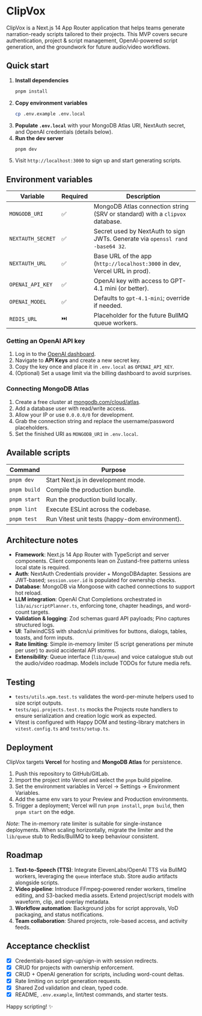 # ClipVox

ClipVox is a Next.js 14 App Router application that helps teams generate narration-ready scripts tailored to their projects. This MVP covers secure authentication, project & script management, OpenAI-powered script generation, and the groundwork for future audio/video workflows.

## Quick start

1. **Install dependencies**
   ```bash
   pnpm install
   ```
2. **Copy environment variables**
   ```bash
   cp .env.example .env.local
   ```
3. **Populate `.env.local`** with your MongoDB Atlas URI, NextAuth secret, and OpenAI credentials (details below).
4. **Run the dev server**
   ```bash
   pnpm dev
   ```
5. Visit `http://localhost:3000` to sign up and start generating scripts.

## Environment variables

| Variable           | Required | Description |
| ------------------ | -------- | ----------- |
| `MONGODB_URI`      | ✅       | MongoDB Atlas connection string (SRV or standard) with a `clipvox` database. |
| `NEXTAUTH_SECRET`  | ✅       | Secret used by NextAuth to sign JWTs. Generate via `openssl rand -base64 32`. |
| `NEXTAUTH_URL`     | ✅       | Base URL of the app (`http://localhost:3000` in dev, Vercel URL in prod). |
| `OPENAI_API_KEY`   | ✅       | OpenAI key with access to GPT-4.1 mini (or better). |
| `OPENAI_MODEL`     | ✅       | Defaults to `gpt-4.1-mini`; override if needed. |
| `REDIS_URL`        | ⏭️       | Placeholder for the future BullMQ queue workers. |

### Getting an OpenAI API key

1. Log in to the [OpenAI dashboard](https://platform.openai.com/).
2. Navigate to **API Keys** and create a new secret key.
3. Copy the key once and place it in `.env.local` as `OPENAI_API_KEY`.
4. (Optional) Set a usage limit via the billing dashboard to avoid surprises.

### Connecting MongoDB Atlas

1. Create a free cluster at [mongodb.com/cloud/atlas](https://www.mongodb.com/cloud/atlas/register).
2. Add a database user with read/write access.
3. Allow your IP or use `0.0.0.0/0` for development.
4. Grab the connection string and replace the username/password placeholders.
5. Set the finished URI as `MONGODB_URI` in `.env.local`.

## Available scripts

| Command        | Purpose |
| -------------- | ------- |
| `pnpm dev`     | Start Next.js in development mode. |
| `pnpm build`   | Compile the production bundle. |
| `pnpm start`   | Run the production build locally. |
| `pnpm lint`    | Execute ESLint across the codebase. |
| `pnpm test`    | Run Vitest unit tests (happy-dom environment). |

## Architecture notes

- **Framework**: Next.js 14 App Router with TypeScript and server components. Client components lean on Zustand-free patterns unless local state is required.
- **Auth**: NextAuth Credentials provider + MongoDBAdapter. Sessions are JWT-based; `session.user.id` is populated for ownership checks.
- **Database**: MongoDB via Mongoose with cached connections to support hot reload.
- **LLM integration**: OpenAI Chat Completions orchestrated in `lib/ai/scriptPlanner.ts`, enforcing tone, chapter headings, and word-count targets.
- **Validation & logging**: Zod schemas guard API payloads; Pino captures structured logs.
- **UI**: TailwindCSS with shadcn/ui primitives for buttons, dialogs, tables, toasts, and form inputs.
- **Rate limiting**: Simple in-memory limiter (5 script generations per minute per user) to avoid accidental API storms.
- **Extensibility**: Queue interface (`lib/queue`) and voice catalogue stub out the audio/video roadmap. Models include TODOs for future media refs.

## Testing

- `tests/utils.wpm.test.ts` validates the word-per-minute helpers used to size script outputs.
- `tests/api.projects.test.ts` mocks the Projects route handlers to ensure serialization and creation logic work as expected.
- Vitest is configured with Happy DOM and testing-library matchers in `vitest.config.ts` and `tests/setup.ts`.

## Deployment

ClipVox targets **Vercel** for hosting and **MongoDB Atlas** for persistence.

1. Push this repository to GitHub/GitLab.
2. Import the project into Vercel and select the `pnpm` build pipeline.
3. Set the environment variables in Vercel → Settings → Environment Variables.
4. Add the same env vars to your Preview and Production environments.
5. Trigger a deployment; Vercel will run `pnpm install`, `pnpm build`, then `pnpm start` on the edge.

_Note_: The in-memory rate limiter is suitable for single-instance deployments. When scaling horizontally, migrate the limiter and the `lib/queue` stub to Redis/BullMQ to keep behaviour consistent.

## Roadmap

1. **Text-to-Speech (TTS)**: Integrate ElevenLabs/OpenAI TTS via BullMQ workers, leveraging the `queue` interface stub. Store audio artifacts alongside scripts.
2. **Video pipeline**: Introduce FFmpeg-powered render workers, timeline editing, and S3-backed media assets. Extend project/script models with waveform, clip, and overlay metadata.
3. **Workflow automation**: Background jobs for script approvals, VoD packaging, and status notifications.
4. **Team collaboration**: Shared projects, role-based access, and activity feeds.

## Acceptance checklist

- [x] Credentials-based sign-up/sign-in with session redirects.
- [x] CRUD for projects with ownership enforcement.
- [x] CRUD + OpenAI generation for scripts, including word-count deltas.
- [x] Rate limiting on script generation requests.
- [x] Shared Zod validation and clean, typed code.
- [x] README, `.env.example`, lint/test commands, and starter tests.

Happy scripting! ✨
